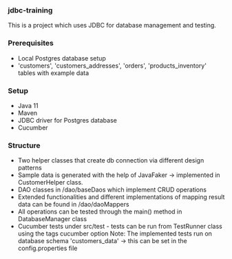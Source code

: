 ### jdbc-training

This is a project which uses JDBC for database management and testing.

### Prerequisites
- Local Postgres database setup
- 'customers', 'customers_addresses', 'orders', 'products_inventory' tables with example data

### Setup
- Java 11
- Maven
- JDBC driver for Postgres database
- Cucumber

### Structure

- Two helper classes that create db connection via different design patterns
- Sample data is generated with the help of JavaFaker -> implemented in CustomerHelper class.
- DAO classes in /dao/baseDaos which implement CRUD operations
- Extended functionalities and different implementations of mapping result data can be found in /dao/daoMappers
- All operations can be tested through the main() method in DatabaseManager class
- Cucumber tests under src/test - tests can be run from TestRunner class using the tags cucumber option
    Note: The implemented tests run on database schema 'customers_data' -> this can be set in the config.properties file
